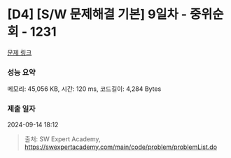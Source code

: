 # [D4] [S/W 문제해결 기본] 9일차 - 중위순회 - 1231 

[문제 링크](https://swexpertacademy.com/main/code/problem/problemDetail.do?contestProbId=AV140YnqAIECFAYD) 

### 성능 요약

메모리: 45,056 KB, 시간: 120 ms, 코드길이: 4,284 Bytes

### 제출 일자

2024-09-14 18:12



> 출처: SW Expert Academy, https://swexpertacademy.com/main/code/problem/problemList.do